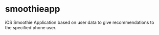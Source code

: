 # smoothieapp
iOS Smoothie Application based on user data to give recommendations to the specified phone user.
